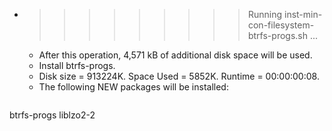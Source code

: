 * >>>>>>>>> Running inst-min-con-filesystem-btrfs-progs.sh ...
  * After this operation, 4,571 kB of additional disk space will be used.
  * Install btrfs-progs.
  * Disk size = 913224K. Space Used = 5852K. Runtime = 00:00:00:08.
  * The following NEW packages will be installed:
  ```bash
btrfs-progs liblzo2-2
  ```
